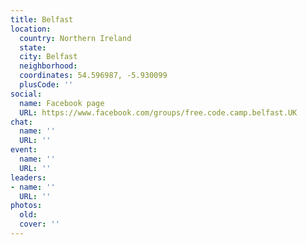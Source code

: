```yaml
---
title: Belfast
location:
  country: Northern Ireland
  state: 
  city: Belfast
  neighborhood: 
  coordinates: 54.596987, -5.930099
  plusCode: ''
social:
  name: Facebook page
  URL: https://www.facebook.com/groups/free.code.camp.belfast.UK
chat:
  name: ''
  URL: ''
event:
  name: ''
  URL: ''
leaders:
- name: ''
  URL: ''
photos:
  old: 
  cover: ''
---
```

